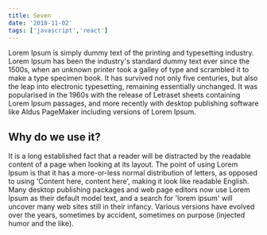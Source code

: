 ```yaml
---
title: Seven
date: '2018-11-02'
tags: ['javascript','react']
---
```


Lorem Ipsum is simply dummy text of the printing and typesetting industry.
Lorem Ipsum has been the industry's standard dummy text ever since the 1500s,
when an unknown printer took a galley of type and scrambled it to make a type
specimen book. It has survived not only five centuries, but also the leap into
electronic typesetting, remaining essentially unchanged. It was popularised in
the 1960s with the release of Letraset sheets containing Lorem Ipsum passages,
and more recently with desktop publishing software like Aldus PageMaker
including versions of Lorem Ipsum.

## Why do we use it?

It is a long established fact that a reader will be distracted by the
readable content of a page when looking at its layout. The point of using
Lorem Ipsum is that it has a more-or-less normal distribution of letters,
as opposed to using 'Content here, content here', making it look like readable
English. Many desktop publishing packages and web page editors now use Lorem Ipsum
as their default model text, and a search for 'lorem ipsum' will uncover many web
sites still in their infancy. Various versions have evolved over the years, sometimes
by accident, sometimes on purpose (injected humor and the like).
